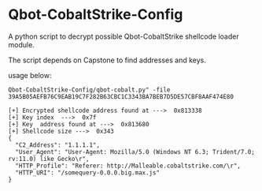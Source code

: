 # Qbot-CobaltStrike-Config
A python script to decrypt possible Qbot-CobaltStrike  shellcode loader module. 

The script depends on Capstone to find addresses and keys.

usage below:

```console
Qbot-CobaltStrike-Config/qbot-cobalt.py" -file 39A5B05AEFB76C9EAB19C7F282B63CBC1C3343BA7BEB7D5DE57CBF8AAF474E80 

[+] Encrypted shellcode address found at --->  0x813338
[+] Key index  --->  0x7f
[+] Key  address found at --->  0x813680
[+] Shellcode size --->  0x343
{
  "C2_Address": "1.1.1.1",
  "User_Agent": "User-Agent: Mozilla/5.0 (Windows NT 6.3; Trident/7.0; rv:11.0) like Gecko\r",
  "HTTP_Profile": "Referer: http://Malleable.cobaltstrike.com/\r",
  "HTTP_URI": "/somequery-0.0.0.big.max.js"
}
```
